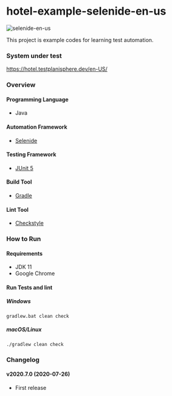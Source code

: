# hotel-example-selenide-en-us

![selenide-en-us](https://github.com/testplanisphere/hotel-example-selenide-en-us/workflows/selenide-en-us/badge.svg)

This project is example codes for learning test automation.

### System under test

https://hotel.testplanisphere.dev/en-US/

### Overview

#### Programming Language

* Java

#### Automation Framework

* [Selenide](https://selenide.org/)

#### Testing Framework

* [JUnit 5](https://junit.org/junit5/)

#### Build Tool

* [Gradle](https://gradle.org/)

#### Lint Tool

* [Checkstyle](https://checkstyle.sourceforge.io/)

### How to Run

#### Requirements

* JDK 11
* Google Chrome

#### Run Tests and lint

##### Windows

```
gradlew.bat clean check
```

##### macOS/Linux

```
./gradlew clean check
```

### Changelog

#### v2020.7.0 (2020-07-26)

* First release
